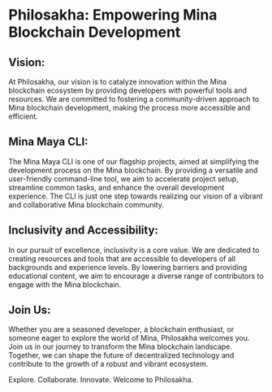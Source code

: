 # Philosakha: Empowering Mina Blockchain Development

## Vision:

At Philosakha, our vision is to catalyze innovation within the Mina blockchain ecosystem by providing developers with powerful tools and resources. We are committed to fostering a community-driven approach to Mina blockchain development, making the process more accessible and efficient.

## Mina Maya CLI:

The Mina Maya CLI is one of our flagship projects, aimed at simplifying the development process on the Mina blockchain. By providing a versatile and user-friendly command-line tool, we aim to accelerate project setup, streamline common tasks, and enhance the overall development experience. The CLI is just one step towards realizing our vision of a vibrant and collaborative Mina blockchain community.

## Inclusivity and Accessibility:

In our pursuit of excellence, inclusivity is a core value. We are dedicated to creating resources and tools that are accessible to developers of all backgrounds and experience levels. By lowering barriers and providing educational content, we aim to encourage a diverse range of contributors to engage with the Mina blockchain.

## Join Us:

Whether you are a seasoned developer, a blockchain enthusiast, or someone eager to explore the world of Mina, Philosakha welcomes you. Join us in our journey to transform the Mina blockchain landscape. Together, we can shape the future of decentralized technology and contribute to the growth of a robust and vibrant ecosystem.

Explore. Collaborate. Innovate. Welcome to Philosakha.
